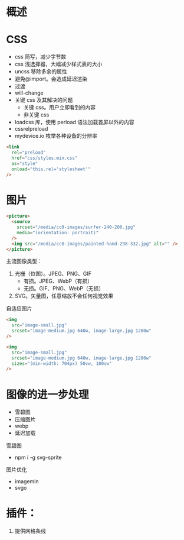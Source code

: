 # 概述

# CSS

- css 简写，减少字节数
- css 浅选择器，大幅减少样式表的大小
- uncss 移除多余的属性
- 避免@import。会造成延迟渲染
- 过渡
- will-change
- 关键 css 及其解决的问题
  - 关键 css。用户立即看到的内容
  - 非关键 css
- loadcss 库，使用 perload 语法加载首屏以外的内容
- cssrelpreload
- mydevice.io 枚举各种设备的分辨率

```html
<link
  rel="preload"
  href="css/styles.min.css"
  as="style"
  onload="this.rel='stylesheet'"
/>
```

# 图片

```html
<picture>
  <source
    srcset="/media/cc0-images/surfer-240-200.jpg"
    media="(orientation: portrait)"
  />
  <img src="/media/cc0-images/painted-hand-298-332.jpg" alt="" />
</picture>
```

主流图像类型：

1. 光栅（位图）。JPEG、PNG、GIF
   - 有损。JPEG、WebP（有损）
   - 无损。GIF、PNG、WebP（无损）
2. SVG。矢量图，任意缩放不会任何视觉效果

自适应图片

```html
<img
  src="image-small.jpg"
  srcset="image-medium.jpg 640w, image-large.jpg 1280w"
/>

<img
  src="image-small.jpg"
  srcset="image-medium.jpg 640w, image-large.jpg 1280w"
  sizes="(min-width: 704px) 50vw, 100vw"
/>
```

# 图像的进一步处理

- 雪碧图
- 压缩图片
- webp
- 延迟加载

雪碧图

- npm i -g svg-sprite

图片优化

- imagemin
- svgo

# 插件：

1. 提供网格条线
